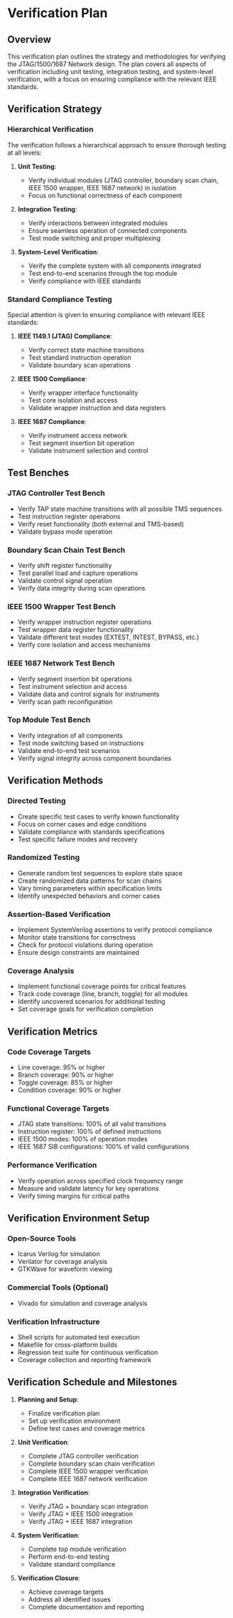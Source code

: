 # Verification Plan

## Overview

This verification plan outlines the strategy and methodologies for verifying the JTAG/1500/1687 Network design. The plan covers all aspects of verification including unit testing, integration testing, and system-level verification, with a focus on ensuring compliance with the relevant IEEE standards.

## Verification Strategy

### Hierarchical Verification
The verification follows a hierarchical approach to ensure thorough testing at all levels:

1. **Unit Testing**:
   - Verify individual modules (JTAG controller, boundary scan chain, IEEE 1500 wrapper, IEEE 1687 network) in isolation
   - Focus on functional correctness of each component

2. **Integration Testing**:
   - Verify interactions between integrated modules
   - Ensure seamless operation of connected components
   - Test mode switching and proper multiplexing

3. **System-Level Verification**:
   - Verify the complete system with all components integrated
   - Test end-to-end scenarios through the top module
   - Verify compliance with IEEE standards

### Standard Compliance Testing
Special attention is given to ensuring compliance with relevant IEEE standards:

1. **IEEE 1149.1 (JTAG) Compliance**:
   - Verify correct state machine transitions
   - Test standard instruction operation
   - Validate boundary scan operations

2. **IEEE 1500 Compliance**:
   - Verify wrapper interface functionality
   - Test core isolation and access
   - Validate wrapper instruction and data registers

3. **IEEE 1687 Compliance**:
   - Verify instrument access network
   - Test segment insertion bit operation
   - Validate instrument selection and control

## Test Benches

### JTAG Controller Test Bench
- Verify TAP state machine transitions with all possible TMS sequences
- Test instruction register operations
- Verify reset functionality (both external and TMS-based)
- Validate bypass mode operation

### Boundary Scan Chain Test Bench
- Verify shift register functionality
- Test parallel load and capture operations
- Validate control signal operation
- Verify data integrity during scan operations

### IEEE 1500 Wrapper Test Bench
- Verify wrapper instruction register operations
- Test wrapper data register functionality
- Validate different test modes (EXTEST, INTEST, BYPASS, etc.)
- Verify core isolation and access mechanisms

### IEEE 1687 Network Test Bench
- Verify segment insertion bit operations
- Test instrument selection and access
- Validate data and control signals for instruments
- Verify scan path reconfiguration

### Top Module Test Bench
- Verify integration of all components
- Test mode switching based on instructions
- Validate end-to-end test scenarios
- Verify signal integrity across component boundaries

## Verification Methods

### Directed Testing
- Create specific test cases to verify known functionality
- Focus on corner cases and edge conditions
- Validate compliance with standards specifications
- Test specific failure modes and recovery

### Randomized Testing
- Generate random test sequences to explore state space
- Create randomized data patterns for scan chains
- Vary timing parameters within specification limits
- Identify unexpected behaviors and corner cases

### Assertion-Based Verification
- Implement SystemVerilog assertions to verify protocol compliance
- Monitor state transitions for correctness
- Check for protocol violations during operation
- Ensure design constraints are maintained

### Coverage Analysis
- Implement functional coverage points for critical features
- Track code coverage (line, branch, toggle) for all modules
- Identify uncovered scenarios for additional testing
- Set coverage goals for verification completion

## Verification Metrics

### Code Coverage Targets
- Line coverage: 95% or higher
- Branch coverage: 90% or higher
- Toggle coverage: 85% or higher
- Condition coverage: 90% or higher

### Functional Coverage Targets
- JTAG state transitions: 100% of all valid transitions
- Instruction register: 100% of defined instructions
- IEEE 1500 modes: 100% of operation modes
- IEEE 1687 SIB configurations: 100% of valid configurations

### Performance Verification
- Verify operation across specified clock frequency range
- Measure and validate latency for key operations
- Verify timing margins for critical paths

## Verification Environment Setup

### Open-Source Tools
- Icarus Verilog for simulation
- Verilator for coverage analysis
- GTKWave for waveform viewing

### Commercial Tools (Optional)
- Vivado for simulation and coverage analysis

### Verification Infrastructure
- Shell scripts for automated test execution
- Makefile for cross-platform builds
- Regression test suite for continuous verification
- Coverage collection and reporting framework

## Verification Schedule and Milestones

1. **Planning and Setup**:
   - Finalize verification plan
   - Set up verification environment
   - Define test cases and coverage metrics

2. **Unit Verification**:
   - Complete JTAG controller verification
   - Complete boundary scan chain verification
   - Complete IEEE 1500 wrapper verification
   - Complete IEEE 1687 network verification

3. **Integration Verification**:
   - Verify JTAG + boundary scan integration
   - Verify JTAG + IEEE 1500 integration
   - Verify JTAG + IEEE 1687 integration

4. **System Verification**:
   - Complete top module verification
   - Perform end-to-end testing
   - Validate standard compliance

5. **Verification Closure**:
   - Achieve coverage targets
   - Address all identified issues
   - Complete documentation and reporting